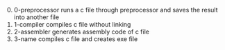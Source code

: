 0. 0-preprocessor runs a c file through preprocessor and saves the result into another file
1. 1-compiler compiles c file without linking
2. 2-assembler generates assembly code of c file
3. 3-name compiles c file and creates exe file
